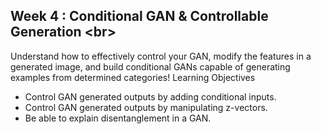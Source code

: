 ## Week 4 : Conditional GAN & Controllable Generation <br\>
Understand how to effectively control your GAN, modify the features in a generated image, and build conditional GANs capable of generating examples from determined categories!
Learning Objectives
- Control GAN generated outputs by adding conditional inputs.
- Control GAN generated outputs by manipulating z-vectors.
- Be able to explain disentanglement in a GAN.
